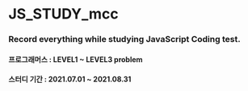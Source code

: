# JS_STUDY_mcc

### Record everything while studying JavaScript Coding test.

#### 프로그래머스 : LEVEL1 ~ LEVEL3 problem
#### 스터디 기간 : 2021.07.01 ~ 2021.08.31
